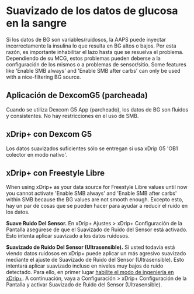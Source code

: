 # Suavizado de los datos de glucosa en la sangre

Si los datos de BG son variables/ruidosos, la AAPS puede inyectar incorrectamente la insulina lo que resulta en BG altos o bajos. Por esta razón, es importante inhabilitar el lazo hasta que se resuelva el problema. Dependiendo de su MCG, estos problemas pueden deberse a la configuración de los mismos o a problemas de sensor/sitio. Some features like 'Enable SMB always' and 'Enable SMB after carbs' can only be used with a nice-filtering BG source.

## Aplicación de DexcomG5 (parcheada)

Cuando se utiliza Dexcom G5 App (parcheado), los datos de BG son fluidos y consistentes. No hay restricciones en el uso de SMB.

## xDrip+ con Dexcom G5

Los datos suavizados suficientes sólo se entregan si usa xDrip G5 'OB1 colector en modo nativo'.

## xDrip+ con Freestyle Libre

When using xDrip+ as your data source for Freestyle Libre values until now you cannot activate 'Enable SMB always' and 'Enable SMB after carbs' within SMB because the BG values are not smooth enough. Excepto esto, hay un par de cosas que se pueden hacer para ayudar a reducir el ruido en los datos.

**Suave Ruido Del Sensor.** En xDrip+ Ajustes > xDrip+ Configuración de la Pantalla asegúrese de que el Suavizado de Ruido del Sensor está activado. Esto intenta aplicar suavizado a los datos ruidosos.

**Suavizado de Ruido Del Sensor (Ultrasensible).** Si usted todavía está viendo datos ruidosos en xDrip+ puede aplicar un más agresivo suavizado mediante el ajuste de Suavizado de Ruido del Sensor (Ultrasensible). Esto intentará aplicar suavizado incluso en niveles muy bajos de ruido detectado. Para ello, en primer lugar [habilite el modo de ingeniería en xDrip+](https://github.com/MilosKozak/AndroidAPS/wiki/Enabling-Engineering-Mode-in-xDrip). A continuación, vaya a Configuración > xDrip+ Configuración de la Pantalla y activar Suavizado de Ruido del Sensor (Ultrasensible).